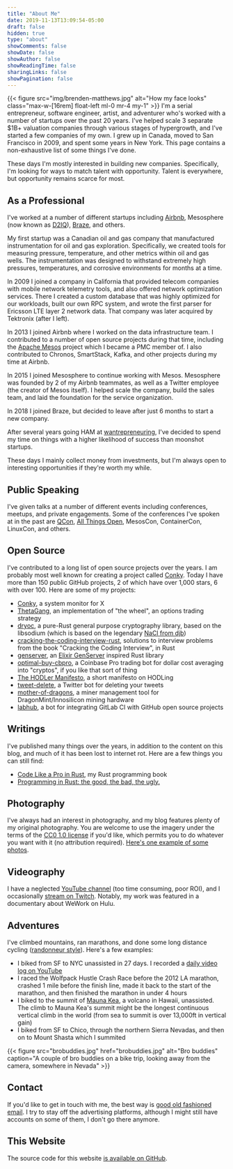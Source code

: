 ```yaml
---
title: "About Me"
date: 2019-11-13T13:09:54-05:00
draft: false
hidden: true
type: "about"
showComments: false
showDate: false
showAuthor: false
showReadingTime: false
sharingLinks: false
showPagination: false
---
```

{{< figure
    src="img/brenden-matthews.jpg"
    alt="How my face looks"
    class="max-w-[16rem] float-left ml-0 mr-4 my-1"
    >}}
I'm a serial entrepreneur, software engineer, artist, and adventurer who's
worked with a number of startups over the past 20 years. I've helped scale 3
separate $1B+ valuation companies through various stages of hypergrowth, and
I've started a few companies of my own. I grew up in Canada, moved to San
Francisco in 2009, and spent some years in New York. This page contains a
non-exhaustive list of some things I've done.

These days I'm mostly interested in building new companies. Specifically, I'm
looking for ways to match talent with opportunity. Talent is everywhere, but
opportunity remains scarce for most.

## As a Professional

I've worked at a number of different startups including [Airbnb](https://www.airbnb.com/), Mesosphere
(now known as [D2IQ](https://d2iq.com/)), [Braze](https://www.braze.com/), and others.

My first startup was a Canadian oil and gas company that manufactured instrumentation for oil and gas exploration. Specifically, we created tools for measuring pressure, temperature, and other metrics within oil and gas wells. The instrumentation was designed to withstand extremely high pressures, temperatures, and corrosive environments for months at a time.

In 2009 I joined a company in California that provided telecom companies with mobile network telemetry tools, and also offered network optimization services. There I created a custom database that was highly optimized for our workloads, built our own RPC system, and wrote the first parser for Ericsson LTE layer 2 network data. That company was later acquired by Tektronix (after I left).

In 2013 I joined Airbnb where I worked on the data infrastructure team. I contributed to a number of open source projects during that time, including the [Apache Mesos](https://mesos.apache.org/) project which I became a PMC member of. I also contributed to Chronos, SmartStack, Kafka, and other projects during my time at Airbnb.

In 2015 I joined Mesosphere to continue working with Mesos. Mesosphere was founded by 2 of my Airbnb teammates, as well as a Twitter employee (the creator of Mesos itself). I helped scale the company, build the sales team, and laid the foundation for the service organization.

In 2018 I joined Braze, but decided to leave after just 6 months to start a new company.

After several years going HAM at [wantrepreneuring](/tags/wantrepreneur/), I've
decided to spend my time on things with a higher likelihood of success than
moonshot startups.

These days I mainly collect money from investments, but I'm always open to
interesting opportunities if they're worth my while.

## Public Speaking

I've given talks at a number of different events including conferences, meetups, and private engagements. Some of the conferences I've spoken at in the past are [QCon](https://qconsf.com/), [All Things Open](https://allthingsopen.org/), MesosCon, ContainerCon, LinuxCon, and others.

## Open Source

I've contributed to a long list of open source projects over the years. I am probably most well known for creating a project called [Conky](https://github.com/brndnmtthws/conky). Today I have more than 150 public GitHub projects, 2 of which have over 1,000 stars, 6 with over 100. Here are some of my projects:

- [Conky](https://github.com/brndnmtthws/conky), a system monitor for X
- [ThetaGang](https://github.com/brndnmtthws/thetagang), an implementation of "the wheel", an options trading strategy
- [dryoc](https://github.com/brndnmtthws/dryoc), a pure-Rust general purpose cryptography library, based on the libsodium (which is based on the legendary [NaCl from djb](https://nacl.cr.yp.to/))
- [cracking-the-coding-interview-rust](https://github.com/brndnmtthws/cracking-the-coding-interview-rust), solutions to interview problems from the book "Cracking the Coding Interview", in Rust
- [genserver](https://github.com/brndnmtthws/genserver), an [Elixir GenServer](https://hexdocs.pm/elixir/GenServer.html) inspired Rust library
- [optimal-buy-cbpro](https://github.com/brndnmtthws/optimal-buy-cbpro), a Coinbase Pro trading bot for dollar cost averaging into "cryptos", if you like that sort of thing
- [The HODLer Manifesto](https://github.com/brndnmtthws/hodlermanifesto), a short manifesto on HODLing
- [tweet-delete](https://github.com/brndnmtthws/tweet-delete), a Twitter bot for deleting your tweets
- [mother-of-dragons](https://github.com/brndnmtthws/mother-of-dragons), a miner management tool for DragonMint/Innosilicon mining hardware
- [labhub](https://github.com/brndnmtthws/labhub), a bot for integrating GitLab CI with GitHub open source projects

## Writings

I've published many things over the years, in addition to the content on this
blog, and much of it has been lost to internet rot. Here are a few things you
can still find:

- [Code Like a Pro in Rust](https://www.manning.com/books/code-like-a-pro-in-rust?utm_source=brendenm&utm_medium=affiliate&utm_campaign=book_matthews_code_9_22_21&a_aid=brendenm&a_bid=3eb61509), my Rust programming book
- [Programming in Rust: the good, the bad, the ugly.](https://hackernoon.com/programming-in-rust-the-good-the-bad-the-ugly-d06f8d8b7738)

## Photography

I've always had an interest in photography, and my blog features plenty of my
original photography. You are welcome to use the imagery under the terms of the
[CC0 1.0 license](https://creativecommons.org/publicdomain/zero/1.0/) if you'd
like, which permits you to do whatever you want with it (no attribution
required). [Here's one example of some photos](/posts/commercial-real-estate).

## Videography

I have a neglected [YouTube
channel](https://www.youtube.com/user/aeouuuuuuuuuuuuuuu) (too time consuming,
poor ROI), and I occasionally [stream on
Twitch](https://www.twitch.tv/letsmakestuff). Notably, my work was featured in a
documentary about WeWork on Hulu.

## Adventures

I've climbed mountains, ran marathons, and done some long distance cycling ([randonneur style](https://en.wikipedia.org/wiki/Randonneuring)). Here's a few examples:

- I biked from SF to NYC unassisted in 27 days. I recorded a [daily video log on YouTube](https://www.youtube.com/playlist?list=PLfHJt4o9-rmCH1J_DTVoNxrnJiaPUNg_O)
- I raced the Wolfpack Hustle Crash Race before the 2012 LA marathon, crashed 1 mile before the finish line, made it back to the start of the marathon, and then finished the marathon in under 4 hours
- I biked to the summit of [Mauna Kea](https://en.wikipedia.org/wiki/Mauna_Kea), a volcano in Hawaii, unassisted. The climb to Mauna Kea's summit might be the longest continuous vertical climb in the world (from sea to summit is over 13,000ft in vertical gain)
- I biked from SF to Chico, through the northern Sierra Nevadas, and then on to Mount Shasta which I summited

{{< figure
  src="brobuddies.jpg"
  href="brobuddies.jpg"
  alt="Bro buddies"
  caption="A couple of bro buddies on a bike trip, looking away from the camera, somewhere in Nevada" >}}

## Contact

If you'd like to get in touch with me, the best way is [good old fashioned
email](mailto:hifromyourblog@brenden.brndn.io).  I try to stay off the
advertising platforms, although I might still have accounts on some of them, I
don't go there anymore.

## This Website

The source code for this website [is available on
GitHub](https://github.com/brndnmtthws/brndn-io).
